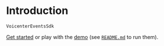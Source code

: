 # Introduction

`VoicenterEventsSdk`

[Get started](./started/) or play with the [demo](https://github.com//VoicecenterEventsSDK/tree/dev/demo) (see [`README.md`](https://github.com//VoicecenterEventsSDK/) to run them).
